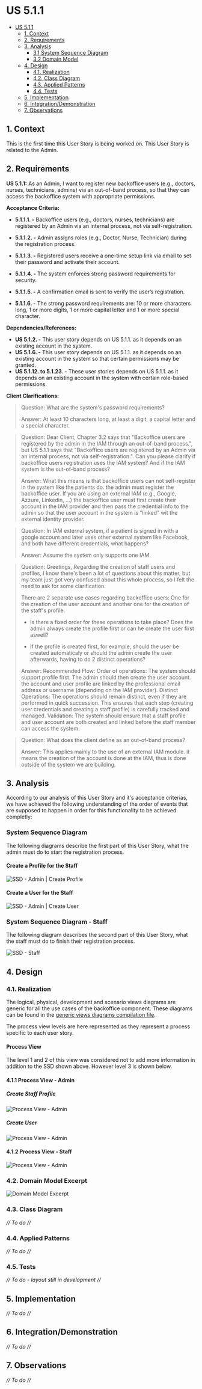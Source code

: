 # US 5.1.1

<!-- TOC -->
- [US 5.1.1](#us-511)
  - [1. Context](#1-context)
  - [2. Requirements](#2-requirements)
  - [3. Analysis](#3-analysis)
    - [3.1 System Sequence Diagram](#31-system-sequence-diagram)
    - [3.2 Domain Model](#32-domain-model)
  - [4. Design](#4-design)
    - [4.1. Realization](#41-realization)
    - [4.2. Class Diagram](#42-class-diagram)
    - [4.3. Applied Patterns](#43-applied-patterns)
    - [4.4. Tests](#44-tests)
  - [5. Implementation](#5-implementation)
  - [6. Integration/Demonstration](#6-integrationdemonstration)
  - [7. Observations](#7-observations)
<!-- TOC -->


## 1. Context

This is the first time this User Story is being worked on. 
This User Story is related to the Admin.

## 2. Requirements

**US 5.1.1:** As an Admin, I want to register new backoffice users (e.g., doctors, nurses, technicians, admins) via an out-of-band process, so that they can access the backoffice system with appropriate permissions.

**Acceptance Criteria:**

- **5.1.1.1. -** Backoffice users (e.g., doctors, nurses, technicians) are registered by an Admin via an internal process, not via self-registration. 

- **5.1.1.2. -** Admin assigns roles (e.g., Doctor, Nurse, Technician) during the registration process.

- **5.1.1.3. -** Registered users receive a one-time setup link via email to set their password and activate their account. 

- **5.1.1.4. -** The system enforces strong password requirements for security. 

- **5.1.1.5. -** A confirmation email is sent to verify the user’s registration. 

- **5.1.1.6. -** The strong password requirements are: 10 or more characters long, 1 or more digits, 1 or more capital letter and 1 or more special character.

**Dependencies/References:**

- **US 5.1.2. -** This user story depends on US 5.1.1. as it depends on an existing account in the system.
- **US 5.1.6. -** This user story depends on US 5.1.1. as it depends on an existing account in the system so that certain permissions may be granted.
- **US 5.1.12. to 5.1.23. -** These user stories depends on US 5.1.1. as it depends on an existing account in the system with certain role-based permissions.

**Client Clarifications:**

> Question: What are the system's password requirements?
>
> Answer: At least 10 characters long, at least a digit, a capital letter and a special character.

> Question: Dear Client,
Chapter 3.2 says that "Backoffice users are registered by the admin in the IAM through an out-of-band process.", but US 5.1.1 says that "Backoffice users are registered by an Admin via an internal process, not via self-registration.".
Can you please clarify if backoffice users registration uses the IAM system? And if the IAM system is the out-of-band process?
>
> Answer: What this means is that backoffice users can not self-register in the system like the patients do. the admin must register the backoffice user. If you are using an external IAM (e.g., Google, Azzure, Linkedin, ...) the backoffice user must first create their account in the IAM provider and then pass the credential info to the admin so that the user account in the system is "linked" wit the external identity provider.

> Question: In IAM external system, if a patient is signed in with a google account and later uses other external system like Facebook, and both have different credentials, what happens?
>
> Answer: Assume the system only supports one IAM.

> Question: Greetings,
Regarding the creation of staff users and profiles, I know there's been a lot of questions about this matter, but my team just got very confused about this whole process, so I felt the need to ask for some clarification.
>
>There are 2 separate use cases regarding backoffice users: One for the creation of the user account and another one for the creation of the staff's profile.
>
>- Is there a fixed order for these operations to take place? Does the admin always create the profile first or can he create the user first aswell?
>
>- If the profile is created first, for example, should the user be created automaticaly or should the admin create the user afterwards, having to do 2 distinct operations?
>
> Answer: Recommended Flow:
Order of operations: The system should support profile first. The admin should then create the user account. the account and user profile are linked by the professional email address or username (depending on the IAM provider).
>Distinct Operations: The operations should remain distinct, even if they are performed in quick succession. This ensures that each step (creating user credentials and creating a staff profile) is carefully tracked and managed.
>Validation: The system should ensure that a staff profile and user account are both created and linked before the staff member can access the system. 

> Question: What does the client define as an out-of-band process?
>
> Answer: This applies mainly to the use of an external IAM module. it means the creation of the account is done at the IAM, thus is done outside of the system we are building.

## 3. Analysis

According to our analysis of this User Story and it's acceptance criterias, we have achieved the following understanding of the order of events that are supposed to happen in order for this functionality to be achieved completly:

### System Sequence Diagram

The following diagrams describe the first part of this User Story, what the admin must do to start the registration process.

#### Create a Profile for the Staff

![SSD - Admin | Create Profile](Diagrams/SSD/system-sequence-diagram-admin-staff-profile.svg)

#### Create a User for the Staff

![SSD - Admin | Create User](Diagrams/SSD/system-sequence-diagram-admin-user.svg)

### System Sequence Diagram - Staff

The following diagram describes the second part of this User Story, what the staff must do to finish their registration process.

![SSD - Staff](Diagrams/SSD/system-sequence-diagram-user.svg)

## 4. Design

### 4.1. Realization

The logical, physical, development and scenario views diagrams are generic for all the use cases of the backoffice component.
These diagrams can be found in the [generic views diagrams compilation file](../../team-decisions/views/general-views.md).

The process view levels are here represented as they represent a process specific to each user story.

#### Process View

The level 1 and 2 of this view was considered not to add more information in addition to the SSD shown above.
However level 3 is shown below.

#### 4.1.1 Process View - Admin

##### Create Staff Profile

![Process View - Admin](Diagrams\Views\process-view-level-3-staff-profile.svg)

##### Create User

![Process View - Admin](Diagrams\Views\process-view-level-3-user.svg)

#### 4.1.2 Process View - Staff

![Process View - Admin](Diagrams\Views\process-view-level-3-staff-profile.svg)

### 4.2. Domain Model Excerpt

![Domain Model Excerpt](Diagrams\Domain-Model\domain-model-excerpt.svg)

### 4.3. Class Diagram

_// To do //_

### 4.4. Applied Patterns

_// To do //_

### 4.5. Tests

_// To do - layout still in development //_ 


## 5. Implementation

_// To do //_

## 6. Integration/Demonstration

_// To do //_

## 7. Observations

_// To do //_